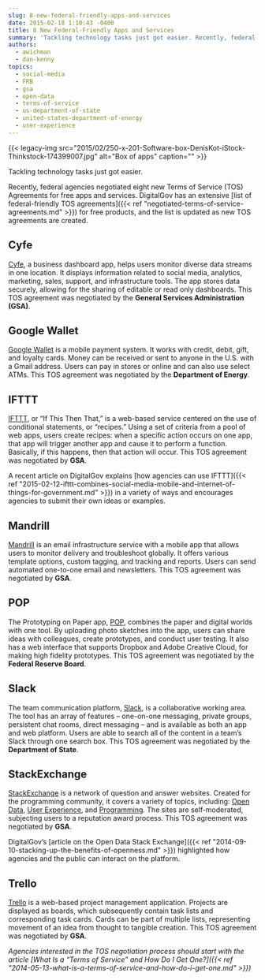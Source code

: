 ```yaml
---
slug: 8-new-federal-friendly-apps-and-services
date: 2015-02-18 1:10:43 -0400
title: 8 New Federal-Friendly Apps and Services
summary: 'Tackling technology tasks just got easier. Recently, federal agencies negotiated eight new Terms of Service (TOS) Agreements for free apps and services. DigitalGov has an extensive list of federal-friendly TOS agreements for free products, and the list is updated as new TOS agreements are created. Cyfe Cyfe, a business dashboard app, helps users monitor diverse data'
authors:
  - awichman
  - dan-kenny
topics:
  - social-media
  - FRB
  - gsa
  - open-data
  - terms-of-service
  - us-department-of-state
  - united-states-department-of-energy
  - user-experience
---
```


{{< legacy-img src="2015/02/250-x-201-Software-box-DenisKot-iStock-Thinkstock-174399007.jpg" alt="Box of apps" caption="" >}} 

Tackling technology tasks just got easier.

Recently, federal agencies negotiated eight new Terms of Service (TOS) Agreements for free apps and services. DigitalGov has an extensive [list of federal-friendly TOS agreements]({{< ref "negotiated-terms-of-service-agreements.md" >}}) for free products, and the list is updated as new TOS agreements are created.

## Cyfe

[Cyfe](http://www.cyfe.com/), a business dashboard app, helps users monitor diverse data streams in one location. It displays information related to social media, analytics, marketing, sales, support, and infrastructure tools. The app stores data securely, allowing for the sharing of editable or read only dashboards. This TOS agreement was negotiated by the **General Services Administration (GSA)**.

## Google Wallet

[Google Wallet](https://www.google.com/wallet/) is a mobile payment system. It works with credit, debit, gift, and loyalty cards. Money can be received or sent to anyone in the U.S. with a Gmail address. Users can pay in stores or online and can also use select ATMs. This TOS agreement was negotiated by the **Department of Energy**.

## IFTTT

[IFTTT](https://ifttt.com/), or “If This Then That,” is a web-based service centered on the use of conditional statements, or “recipes.” Using a set of criteria from a pool of web apps, users create recipes: when a specific action occurs on one app, that app will trigger another app and cause it to perform a function. Basically, if this happens, then that action will occur. This TOS agreement was negotiated by **GSA**.

A recent article on DigitalGov explains [how agencies can use IFTTT]({{< ref "2015-02-12-ifttt-combines-social-media-mobile-and-internet-of-things-for-government.md" >}}) in a variety of ways and encourages agencies to submit their own ideas or examples.

## Mandrill

[Mandrill](https://mandrill.com/) is an email infrastructure service with a mobile app that allows users to monitor delivery and troubleshoot globally. It offers various template options, custom tagging, and tracking and reports. Users can send automated one-to-one email and newsletters. This TOS agreement was negotiated by **GSA**.

## POP

The Prototyping on Paper app, [POP](https://popapp.in/), combines the paper and digital worlds with one tool. By uploading photo sketches into the app, users can share ideas with colleagues, create prototypes, and conduct user testing. It also has a web interface that supports Dropbox and Adobe Creative Cloud, for making high fidelity prototypes. This TOS agreement was negotiated by the **Federal Reserve Board**.

## Slack

The team communication platform, [Slack](https://slack.com/), is a collaborative working area. The tool has an array of features &#8211; one-on-one messaging, private groups, persistent chat rooms, direct messaging &#8211; and is available as both an app and web platform. Users are able to search all of the content in a team’s Slack through one search box. This TOS agreement was negotiated by the **Department of State**.

## StackExchange

[StackExchange](http://stackexchange.com/) is a network of question and answer websites. Created for the programming community, it covers a variety of topics, including: [Open Data](http://opendata.stackexchange.com/), [User Experience](http://ux.stackexchange.com/), and [Programming](http://programmers.stackexchange.com/). The sites are self-moderated, subjecting users to a reputation award process. This TOS agreement was negotiated by **GSA**.

DigitalGov’s [article on the Open Data Stack Exchange]({{< ref "2014-09-10-stacking-up-the-benefits-of-openness.md" >}}) highlighted how agencies and the public can interact on the platform.

## Trello

[Trello](https://trello.com/) is a web-based project management application. Projects are displayed as boards, which subsequently contain task lists and corresponding task cards. Cards can be part of multiple lists, representing movement of an idea from thought to tangible creation. This TOS agreement was negotiated by **GSA**.

_Agencies interested in the TOS negotiation process should start with the article [What Is a “Terms of Service” and How Do I Get One?]({{< ref "2014-05-13-what-is-a-terms-of-service-and-how-do-i-get-one.md" >}})_